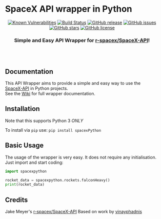# SpaceX API wrapper in Python
<div align="center">


[![Known Vulnerabilities](https://snyk.io//test/github/alshapton/SpacePY-X/badge.svg?targetFile=requirements.txt)](https://snyk.io//test/github/alshapton/SpacePY-X?targetFile=requirements.txt)
[![Build Status](https://travis-ci.com/alshapton/SpacePY-X.svg?branch=master)](https://travis-ci.com/alshapton/SpacePY-X)
[![GitHub release](https://img.shields.io/github/release/alshapton/SpaceX-Python.svg)](https://github.com/alshapton/SpacePY-X/releases)
[![GitHub issues](https://img.shields.io/github/issues/alshapton/SpaceX-Python.svg)](https://github.com/alshapton/SpacePY-X/issues)
[![GitHub stars](https://img.shields.io/github/stars/alshapton/SpaceX-Python.svg)](https://github.com/alshapton/SpacePY-X/stargazers)
[![GitHub license](https://img.shields.io/github/license/alshapton/SpaceX-Python.svg)](https://github.com/alshapton/SpacePY-X)

### Simple and Easy API Wrapper for [r-spacex/SpaceX-API](https://github.com/r-spacex/SpaceX-API)!

<br><br>

</div>

## Documentation
This API Wrapper aims to provide a simple and easy way to use the [SpaceX-API](https://github.com/r-spacex/SpaceX-API) in Python projects.
<br>
See the [Wiki](https://github.com/alshapton/SpacePY-X/wiki) for full wrapper documentation.

## Installation

Note that this supports Python 3 *ONLY*

To install via `pip` use:
`pip install spacexPython`

## Basic Usage

The usage of the wrapper is very easy. It does not require any initialisation. Just import and start coding:
```python
import spacexpython

rocket_data = spacexpython.rockets.falconHeavy()
print(rocket_data)
```

## Credits

Jake Meyer's [r-spacex/SpaceX-API](https://github.com/r-spacex/SpaceX-API)
Based on work by [vinayphadnis](https://github.com/vinayphadnis/SpaceX-Python.git)

